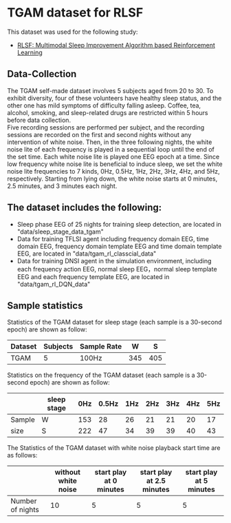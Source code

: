 # TGAM dataset for RLSF
This dataset was used for the following study:
- [RLSF: Multimodal Sleep Improvement Algorithm based Reinforcement Learning]([https://gist.github.com/](https://github.com/TerryZAG/RLSF))

## Data-Collection
The TGAM self-made dataset involves 5 subjects aged from 20 to 30. To exhibit diversity, four of these volunteers have healthy sleep status, and the other one has mild symptoms of difficulty falling asleep. Coffee, tea, alcohol, smoking, and sleep-related drugs are restricted within 5 hours before data collection.  
Five recording sessions are performed per subject, and the recording sessions are recorded on the first and second nights without any intervention of white noise. Then, in the three following nights, the white noise lite of each frequency is played in a sequential loop until the end of the set time. Each white noise lite is played one EEG epoch at a time. Since low frequency white noise lite is beneficial to induce sleep, we set  the white noise lite frequencies to 7 kinds, 0Hz, 0.5Hz, 1Hz, 2Hz, 3Hz, 4Hz, and 5Hz, respectively. Starting from lying down, the white noise starts at 0 minutes, 2.5 minutes, and 3 minutes each night.  

## The dataset includes the following:

- Sleep phase EEG of 25 nights for training sleep detection, are located in "data/sleep_stage_data_tgam"
- Data for training TFLSI agent including frequency domain EEG, time domain EEG, frequency domain template EEG and time domain template EEG, are located in "data/tgam_rl_classcial_data"
- Data for training DNSI agent in the simulation environment, including each frequency action EEG, normal sleep EEG，normal sleep template EEG and each frequency template EEG, are located in "data/tgam_rl_DQN_data"

## Sample statistics
Statistics of the TGAM dataset for sleep stage (each sample is a 30-second epoch) are shown as follow:

| Dataset | Subjects | Sample Rate | W | S |
|  ----   |   ----   |     ----    |---|---|
|  TGAM   |     5    |    100Hz    |345|405|

Statistics on the frequency of the TGAM dataset (each sample is a 30-second epoch) are shown as follow:

|           | sleep stage | 0Hz | 0.5Hz | 1Hz | 2Hz | 3Hz | 4Hz | 5Hz |
|  ---      | ----------- | --- | ----- | --- | --- | --- | --- | --- |
|Sample     |      W      | 153 |   28  | 26  | 21  | 21  | 20  | 17  |
|size       |      S      | 222 |   47  | 34  | 39  | 39  | 40  | 43  |

The Statistics of the TGAM dataset with white noise playback start time are as follows:

|                    |  without white noise |  start play at 0 minutes |  start play at 2.5 minutes | start play at 5 minutes |
| ------------------ | --- | --- | --- | --- |
| Number of nights   | 10  |  5  |   5 |   5 |
